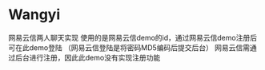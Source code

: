 # Wangyi
网易云信两人聊天实现
使用的是网易云信demo的id，通过网易云信demo注册后可在此demo登陆
（网易云信登陆是将密码MD5编码后提交后台）
网易云信需通过后台进行注册，因此此demo没有实现注册功能
